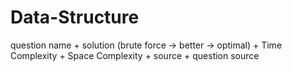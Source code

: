 # Data-Structure

question name + solution (brute force -> better -> optimal) + Time Complexity + Space Complexity + source + question source
